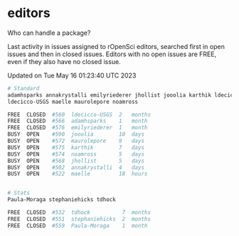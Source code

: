 # editors

Who can handle a package?

Last activity in issues assigned to rOpenSci editors, searched first in open
issues and then in closed issues. Editors with no open issues are FREE, even if
they also have no closed issue.


Updated on Tue May 16 01:23:40 UTC 2023

```bash
# Standard
adamhsparks annakrystalli emilyriederer jhollist jooolia karthik ldecicco
ldecicco-USGS maelle maurolepore noamross

FREE  CLOSED  #560  ldecicco-USGS  2   months
FREE  CLOSED  #566  adamhsparks    1   month
FREE  CLOSED  #576  emilyriederer  1   month
BUSY  OPEN    #590  jooolia        10  days
BUSY  OPEN    #572  maurolepore    9   days
BUSY  OPEN    #575  karthik        7   days
BUSY  OPEN    #574  noamross       5   days
BUSY  OPEN    #568  jhollist       5   days
BUSY  OPEN    #502  annakrystalli  4   days
BUSY  OPEN    #522  maelle         18  hours


# Stats
Paula-Moraga stephaniehicks tdhock

FREE  CLOSED  #532  tdhock          7  months
FREE  CLOSED  #551  stephaniehicks  2  months
FREE  CLOSED  #559  Paula-Moraga    1  month
```
